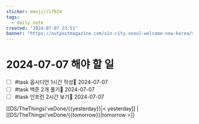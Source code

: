 ```yaml
---
sticker: emoji//1f624
tags:
  - daily_note
created: "2024-07-07 23:51"
banner: "https://outpostmagazine.com/sin-city-seoul-welcome-new-korea/seoul-skyline-photo/"
---
```


# 2024-07-07 해야 할 일

- [ ] #task 옵시디언 1시간 작성📅 2024-07-07
- [ ] #task 백준 2개 풀기📅 2024-07-07
- [ ] #task 인프런 2시간 보기📅 2024-07-07

[[DS/TheThingsi'veDone/{{yesterday}}|< yesterday]] | [[DS/TheThingsi'veDone/{{tomorrow}}|tomorrow >]]